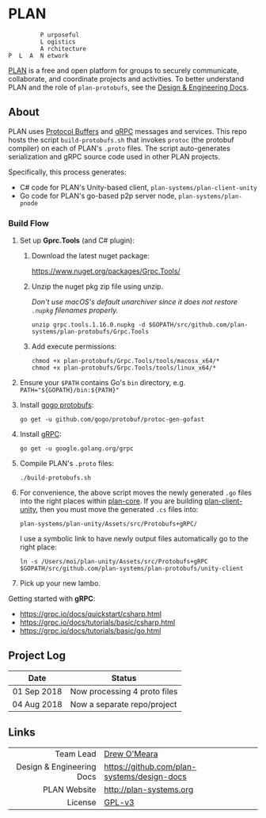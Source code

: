 # PLAN

```
         P urposeful
         L ogistics
         A rchitecture
P  L  A  N etwork
```

[PLAN](http://plan-systems.org) is a free and open platform for groups to securely communicate, collaborate, and coordinate projects and activities. To better understand PLAN and the role of `plan-protobufs`, see the [Design & Engineering Docs](https://github.com/plan-systems/design-docs).

## About

PLAN uses [Protocol Buffers](https://developers.google.com/protocol-buffers/) and [gRPC](https://grpc.io/) messages and services.  This repo hosts the script `build-protobufs.sh` that invokes `protoc` (the protobuf compiler) on each of PLAN's `.proto` files.  The script auto-generates serialization and gRPC source code used in other PLAN projects.   

Specifically, this process generates:
 * C# code for PLAN's Unity-based client, `plan-systems/plan-client-unity`
 * Go code for PLAN's go-based p2p server node, `plan-systems/plan-pnode`



### Build Flow

1. Set up **Gprc.Tools** (and C# plugin):
    1. Download the latest nuget package:
    
        https://www.nuget.org/packages/Grpc.Tools/
      
    2. Unzip the nuget pkg zip file using unzip. 
    
       _Don't use macOS's default unarchiver since it does not restore `.nupkg` filenames properly._
    
        `unzip grpc.tools.1.16.0.nupkg -d $GOPATH/src/github.com/plan-systems/plan-protobufs/Grpc.Tools`        
                
    3. Add execute permissions:
        ```
        chmod +x plan-protobufs/Grpc.Tools/tools/macosx_x64/*
        chmod +x plan-protobufs/Grpc.Tools/tools/linux_x64/*
        ```
       
2. Ensure your `$PATH` contains Go's `bin` directory, e.g. `PATH="${GOPATH}/bin:${PATH}"`

3. Install [gogo protobufs](https://github.com/gogo/protobuf/):

     `go get -u github.com/gogo/protobuf/protoc-gen-gofast`
     
4. Install [gRPC](https://grpc.io/):

     `go get -u google.golang.org/grpc`

5. Compile PLAN's `.proto` files:

     `./build-protobufs.sh`

6. For convenience, the above script moves the newly generated `.go` files into the right places within [plan-core](https://github.com/plan-systems/plan-core).  If you are building [plan-client-unity](https://github.com/plan-systems/plan-client-unity), then you must move the generated `.cs` files into:

    `plan-systems/plan-unity/Assets/src/Protobufs+gRPC/`
    
    I use a symbolic link to have newly output files automatically go to the right place:

    `ln -s /Users/moi/plan-unity/Assets/src/Protobufs+gRPC $GOPATH/src/github.com/plan-systems/plan-protobufs/unity-client`


7. Pick up your new lambo.


Getting started with **gRPC**:
   * https://grpc.io/docs/quickstart/csharp.html
   * https://grpc.io/docs/tutorials/basic/csharp.html
   * https://grpc.io/docs/tutorials/basic/go.html


## Project Log


|    Date     | Status                                                          |
|:-----------:|-----------------------------------------------------------------|
| 01 Sep 2018 | Now processing 4 proto files                                    |
| 04 Aug 2018 | Now a separate repo/project                                     |


## Links

|                           |                                                          |
|--------------------------:|----------------------------------------------------------|
|                 Team Lead | [Drew O'Meara](mailto:drew2019@plan-systems.org)         |
| Design & Engineering Docs | https://github.com/plan-systems/design-docs              |
|              PLAN Website | http://plan-systems.org                                  |
|                   License | [GPL-v3](https://www.gnu.org/licenses/gpl-3.0.en.htmlm)  |
